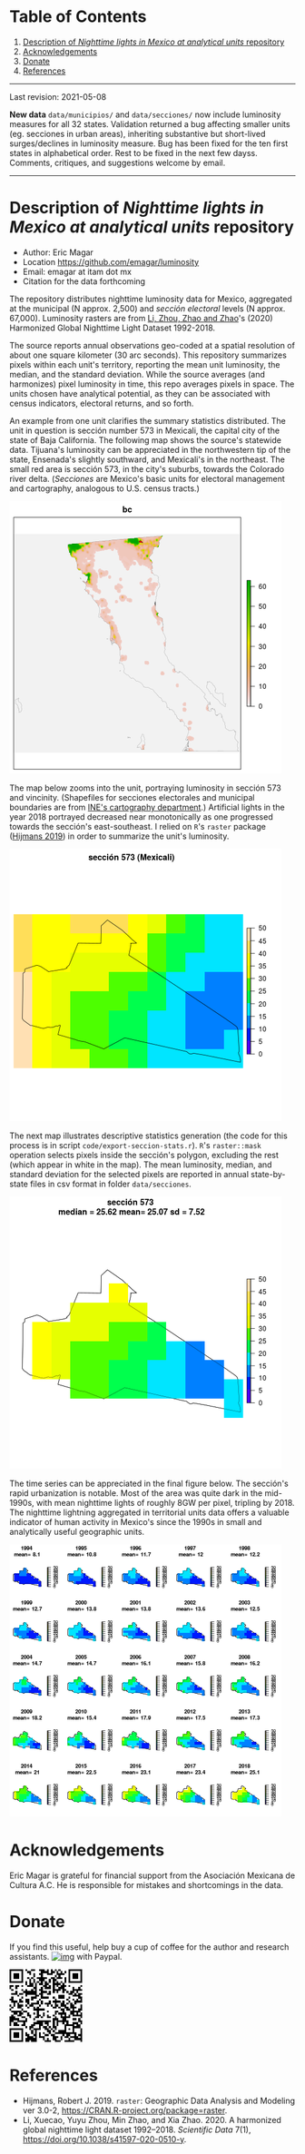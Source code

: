 
# Table of Contents

1.  [Description of *Nighttime lights in Mexico at analytical units* repository](#org23094fd)
2.  [Acknowledgements](#orgc721a9e)
3.  [Donate](#orgb08945d)
4.  [References](#orgd77d3aa)

---

Last revision: 2021-05-08

**New data** `data/municipios/` and `data/secciones/` now include luminosity measures for all 32 states. Validation returned a bug affecting smaller units (eg. secciones in urban areas), inheriting substantive but short-lived surges/declines in luminosity measure. Bug has been fixed for the ten first states in alphabetical order. Rest to be fixed in the next few dayss. Comments, critiques, and suggestions welcome by email.  

---


<a id="org23094fd"></a>

# Description of *Nighttime lights in Mexico at analytical units* repository

-   Author: Eric Magar
-   Location <https://github.com/emagar/luminosity>
-   Email: emagar at itam dot mx
-   Citation for the data forthcoming

The repository distributes nighttime luminosity data for Mexico, aggregated at the municipal (N approx. 2,500) and *sección electoral* levels (N approx. 67,000). Luminosity rasters are from [Li, Zhou, Zhao and Zhao](https://www.nature.com/articles/s41597-020-0510-y)'s (2020) Harmonized Global Nighttime Light Dataset 1992-2018. 

The source reports annual observations geo-coded at a spatial resolution of about one square kilometer (30 arc seconds). This repository summarizes pixels within each unit's territory, reporting the mean unit luminosity, the median, and the standard deviation. While the source averages (and harmonizes) pixel luminosity in time, this repo averages pixels in space. The units chosen have analytical potential, as they can be associated with census indicators, electoral returns, and so forth.

An example from one unit clarifies the summary statistics distributed. The unit in question is sección number 573 in Mexicali, the capital city of the state of Baja California. The following map shows the source's statewide data. Tijuana's luminosity can be appreciated in the northwestern tip of the state, Ensenada's slightly southward, and Mexicali's in the northeast. The small red area is sección 573, in the city's suburbs, towards the Colorado river delta. (*Secciones* are Mexico's basic units for electoral management and cartography, analogous to U.S. census tracts.) 

![img](./pics/bc.png "Baja California's statewide nighttime lights for 2018")

The map below zooms into the unit, portraying luminosity in sección 573 and vincinity. (Shapefiles for secciones electorales and municipal boundaries are from [INE's cartography department](https://cartografia.ife.org.mx/sige7/?cartografia=mapas).) Artificial lights in the year 2018 portrayed decreased near monotonically as one progressed towards the sección's east-southeast. I relied on `R`'s `raster` package ([Hijmans 2019](https://cran.r-project.org/web/packages/raster/index.html)) in order to summarize the unit's luminosity.

![img](./pics/bc-100-crop.png "Luminosity around the chosen sección")

The next map illustrates descriptive statistics generation (the code for this process is in script `code/export-seccion-stats.r`). `R`'s `raster::mask` operation selects pixels inside the sección's polygon, excluding the rest (which appear in white in the map). The mean luminosity, median, and standard deviation for the selected pixels are reported in annual state-by-state files in csv format in folder `data/secciones`. 

![img](./pics/bc-100-mask.png "Nighttime lights inside sección 573")

The time series can be appreciated in the final figure below. The sección's rapid urbanization is notable. Most of the area was quite dark in the mid-1990s, with mean nighttime lights of roughly 8GW per pixel, tripling by 2018.  The nighttime lightning aggregated in territorial units data offers a valuable indicator of human activity in Mexico's since the 1990s in small and analytically useful geographic units. 

![img](./pics/bc-100-mask-1994-2018.png)


<a id="orgc721a9e"></a>

# Acknowledgements

Eric Magar is grateful for financial support from the Asociación Mexicana de Cultura A.C. He is responsible for mistakes and shortcomings in the data. 


<a id="orgb08945d"></a>

# Donate

If you find this useful, help buy a cup of coffee for the author and research assistants. [![img](https://www.paypalobjects.com/en_US/i/btn/btn_donate_LG.gif)](https://www.paypal.com/donate?business=FQDMH76GZC8WQ&currency_code=USD) with Paypal.

![img](./pics/QRcode-paypal.png "Donate with PayPal")


<a id="orgd77d3aa"></a>

# References

-   Hijmans, Robert J. 2019. `raster`: Geographic Data Analysis and Modeling ver 3.0-2,  <https://CRAN.R-project.org/package=raster>.
-   Li, Xuecao, Yuyu Zhou, Min Zhao, and Xia Zhao. 2020. A harmonized global nighttime light dataset 1992–2018. *Scientific Data* 7(1), <https://doi.org/10.1038/s41597-020-0510-y>.

